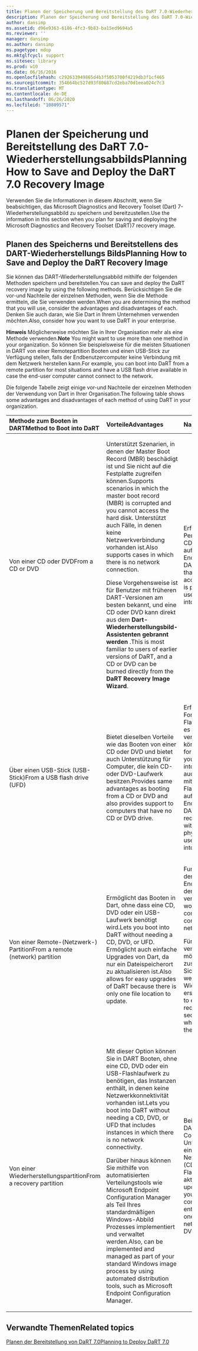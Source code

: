 ```yaml
---
title: Planen der Speicherung und Bereitstellung des DaRT 7.0-Wiederherstellungsabbilds
description: Planen der Speicherung und Bereitstellung des DaRT 7.0-Wiederherstellungsabbilds
author: dansimp
ms.assetid: d96e9363-6186-4fc3-9b83-ba15ed9694a5
ms.reviewer: ''
manager: dansimp
ms.author: dansimp
ms.pagetype: mdop
ms.mktglfcycl: support
ms.sitesec: library
ms.prod: w10
ms.date: 06/16/2016
ms.openlocfilehash: c292633949865d4b3f5053700f4219db3f1cf465
ms.sourcegitcommit: 354664bc527d93f80687cd2eba70d1eea024c7c3
ms.translationtype: MT
ms.contentlocale: de-DE
ms.lasthandoff: 06/26/2020
ms.locfileid: "10809571"
---
```

# <span data-ttu-id="c0e6d-103">Planen der Speicherung und Bereitstellung des DaRT 7.0-Wiederherstellungsabbilds</span><span class="sxs-lookup"><span data-stu-id="c0e6d-103">Planning How to Save and Deploy the DaRT 7.0 Recovery Image</span></span>


<span data-ttu-id="c0e6d-104">Verwenden Sie die Informationen in diesem Abschnitt, wenn Sie beabsichtigen, das Microsoft Diagnostics and Recovery Toolset (Dart) 7-Wiederherstellungsabbild zu speichern und bereitzustellen.</span><span class="sxs-lookup"><span data-stu-id="c0e6d-104">Use the information in this section when you plan for saving and deploying the Microsoft Diagnostics and Recovery Toolset (DaRT)7 recovery image.</span></span>

## <span data-ttu-id="c0e6d-105">Planen des Speicherns und Bereitstellens des DART-Wiederherstellungs Bilds</span><span class="sxs-lookup"><span data-stu-id="c0e6d-105">Planning How to Save and Deploy the DaRT Recovery Image</span></span>


<span data-ttu-id="c0e6d-106">Sie können das DART-Wiederherstellungsabbild mithilfe der folgenden Methoden speichern und bereitstellen.</span><span class="sxs-lookup"><span data-stu-id="c0e6d-106">You can save and deploy the DaRT recovery image by using the following methods.</span></span> <span data-ttu-id="c0e6d-107">Berücksichtigen Sie die vor-und Nachteile der einzelnen Methoden, wenn Sie die Methode ermitteln, die Sie verwenden werden.</span><span class="sxs-lookup"><span data-stu-id="c0e6d-107">When you are determining the method that you will use, consider the advantages and disadvantages of each.</span></span> <span data-ttu-id="c0e6d-108">Denken Sie auch daran, wie Sie Dart in Ihrem Unternehmen verwenden möchten.</span><span class="sxs-lookup"><span data-stu-id="c0e6d-108">Also, consider how you want to use DaRT in your enterprise.</span></span>

<span data-ttu-id="c0e6d-109">**Hinweis**  Möglicherweise möchten Sie in Ihrer Organisation mehr als eine Methode verwenden.</span><span class="sxs-lookup"><span data-stu-id="c0e6d-109">**Note** You might want to use more than one method in your organization.</span></span> <span data-ttu-id="c0e6d-110">So können Sie beispielsweise für die meisten Situationen in DART von einer Remotepartition Booten und einen USB-Stick zur Verfügung stellen, falls der Endbenutzercomputer keine Verbindung mit dem Netzwerk herstellen kann.</span><span class="sxs-lookup"><span data-stu-id="c0e6d-110">For example, you can boot into DaRT from a remote partition for most situations and have a USB flash drive available in case the end-user computer cannot connect to the network.</span></span>

 

<span data-ttu-id="c0e6d-111">Die folgende Tabelle zeigt einige vor-und Nachteile der einzelnen Methoden der Verwendung von Dart in Ihrer Organisation.</span><span class="sxs-lookup"><span data-stu-id="c0e6d-111">The following table shows some advantages and disadvantages of each method of using DaRT in your organization.</span></span>

<table>
<colgroup>
<col width="33%" />
<col width="33%" />
<col width="33%" />
</colgroup>
<thead>
<tr class="header">
<th align="left"><span data-ttu-id="c0e6d-112">Methode zum Booten in DART</span><span class="sxs-lookup"><span data-stu-id="c0e6d-112">Method to Boot into DaRT</span></span></th>
<th align="left"><span data-ttu-id="c0e6d-113">Vorteile</span><span class="sxs-lookup"><span data-stu-id="c0e6d-113">Advantages</span></span></th>
<th align="left"><span data-ttu-id="c0e6d-114">Nachteile</span><span class="sxs-lookup"><span data-stu-id="c0e6d-114">Disadvantages</span></span></th>
</tr>
</thead>
<tbody>
<tr class="odd">
<td align="left"><p><span data-ttu-id="c0e6d-115">Von einer CD oder DVD</span><span class="sxs-lookup"><span data-stu-id="c0e6d-115">From a CD or DVD</span></span></p></td>
<td align="left"><p><span data-ttu-id="c0e6d-116">Unterstützt Szenarien, in denen der Master Boot Record (MBR) beschädigt ist und Sie nicht auf die Festplatte zugreifen können.</span><span class="sxs-lookup"><span data-stu-id="c0e6d-116">Supports scenarios in which the master boot record (MBR) is corrupted and you cannot access the hard disk.</span></span> <span data-ttu-id="c0e6d-117">Unterstützt auch Fälle, in denen keine Netzwerkverbindung vorhanden ist.</span><span class="sxs-lookup"><span data-stu-id="c0e6d-117">Also supports cases in which there is no network connection.</span></span></p>
<p><span data-ttu-id="c0e6d-118">Diese Vorgehensweise ist für Benutzer mit früheren DART-Versionen am besten bekannt, und eine CD oder DVD kann direkt aus dem <strong> Dart-Wiederherstellungsbild-Assistenten gebrannt werden </strong> .</span><span class="sxs-lookup"><span data-stu-id="c0e6d-118">This is most familiar to users of earlier versions of DaRT, and a CD or DVD can be burned directly from the <strong>DaRT Recovery Image Wizard</strong>.</span></span></p></td>
<td align="left"><p><span data-ttu-id="c0e6d-119">Erfordert, dass eine Person mit Zugriff auf die CD oder DVD physisch auf dem Computer des Endbenutzers ist, um in DART zu booten.</span><span class="sxs-lookup"><span data-stu-id="c0e6d-119">Requires that someone with access to the CD or DVD is physically at the end-user computer to boot into DaRT.</span></span></p></td>
</tr>
<tr class="even">
<td align="left"><p><span data-ttu-id="c0e6d-120">Über einen USB-Stick (USB-Stick)</span><span class="sxs-lookup"><span data-stu-id="c0e6d-120">From a USB flash drive (UFD)</span></span></p></td>
<td align="left"><p><span data-ttu-id="c0e6d-121">Bietet dieselben Vorteile wie das Booten von einer CD oder DVD und bietet auch Unterstützung für Computer, die kein CD-oder DVD-Laufwerk besitzen.</span><span class="sxs-lookup"><span data-stu-id="c0e6d-121">Provides same advantages as booting from a CD or DVD and also provides support to computers that have no CD or DVD drive.</span></span></p></td>
<td align="left"><p><span data-ttu-id="c0e6d-122">Erfordert die Formatierung des USB-Flashlaufwerks, bevor Sie es zum Starten in DART verwenden können.</span><span class="sxs-lookup"><span data-stu-id="c0e6d-122">Requires you to format the UFD before you can use it to boot into DaRT.</span></span> <span data-ttu-id="c0e6d-123">Erfordert auch, dass eine Person mit Zugriff auf das USB-Flashlaufwerk physisch auf dem Computer des Endbenutzers ist, um in DART zu booten.</span><span class="sxs-lookup"><span data-stu-id="c0e6d-123">Also requires that someone with access to the UFD is physically at the end-user computer to boot into DaRT.</span></span></p></td>
</tr>
<tr class="odd">
<td align="left"><p><span data-ttu-id="c0e6d-124">Von einer Remote-(Netzwerk-) Partition</span><span class="sxs-lookup"><span data-stu-id="c0e6d-124">From a remote (network) partition</span></span></p></td>
<td align="left"><p><span data-ttu-id="c0e6d-125">Ermöglicht das Booten in Dart, ohne dass eine CD, DVD oder ein USB-Laufwerk benötigt wird.</span><span class="sxs-lookup"><span data-stu-id="c0e6d-125">Lets you boot into DaRT without needing a CD, DVD, or UFD.</span></span> <span data-ttu-id="c0e6d-126">Ermöglicht auch einfache Upgrades von Dart, da nur ein Dateispeicherort zu aktualisieren ist.</span><span class="sxs-lookup"><span data-stu-id="c0e6d-126">Also allows for easy upgrades of DaRT because there is only one file location to update.</span></span></p></td>
<td align="left"><p><span data-ttu-id="c0e6d-127">Funktioniert nicht, wenn der Computer des Endbenutzers nicht mit dem Netzwerk verbunden ist.</span><span class="sxs-lookup"><span data-stu-id="c0e6d-127">Does not work if the end-user computer is not connected to the network.</span></span></p>
<p><span data-ttu-id="c0e6d-128">Für Endbenutzer weithin verfügbar und erfordern möglicherweise zusätzliche Sicherheitsüberlegungen, wenn Sie das Wiederherstellungsabbild erstellen.</span><span class="sxs-lookup"><span data-stu-id="c0e6d-128">Widely available to end users and might require additional security considerations when you are creating the recovery image.</span></span></p></td>
</tr>
<tr class="even">
<td align="left"><p><span data-ttu-id="c0e6d-129">Von einer Wiederherstellungspartition</span><span class="sxs-lookup"><span data-stu-id="c0e6d-129">From a recovery partition</span></span></p></td>
<td align="left"><p><span data-ttu-id="c0e6d-130">Mit dieser Option können Sie in DART Booten, ohne eine CD, DVD oder ein USB-Flashlaufwerk zu benötigen, das Instanzen enthält, in denen keine Netzwerkkonnektivität vorhanden ist.</span><span class="sxs-lookup"><span data-stu-id="c0e6d-130">Lets you boot into DaRT without needing a CD, DVD, or UFD that includes instances in which there is no network connectivity.</span></span></p>
<p><span data-ttu-id="c0e6d-131">Darüber hinaus können Sie mithilfe von automatisierten Verteilungstools wie Microsoft Endpoint Configuration Manager als Teil Ihres standardmäßigen Windows-Abbild Prozesses implementiert und verwaltet werden.</span><span class="sxs-lookup"><span data-stu-id="c0e6d-131">Also, can be implemented and managed as part of your standard Windows image process by using automated distribution tools, such as Microsoft Endpoint Configuration Manager.</span></span></p></td>
<td align="left"><p><span data-ttu-id="c0e6d-132">Beim Aktualisieren von DART müssen Sie alle Computer in Ihrem Unternehmen anstatt nur eine Partition (im Netzwerk) oder ein Gerät (CD, DVD oder USB-Flashlaufwerk) aktualisieren.</span><span class="sxs-lookup"><span data-stu-id="c0e6d-132">When updating DaRT, requires you to update all computers in your enterprise instead of just one partition (on the network) or device (CD, DVD, or UFD).</span></span></p></td>
</tr>
</tbody>
</table>

 

## <span data-ttu-id="c0e6d-133">Verwandte Themen</span><span class="sxs-lookup"><span data-stu-id="c0e6d-133">Related topics</span></span>


[<span data-ttu-id="c0e6d-134">Planen der Bereitstellung von DaRT 7.0</span><span class="sxs-lookup"><span data-stu-id="c0e6d-134">Planning to Deploy DaRT 7.0</span></span>](planning-to-deploy-dart-70.md)

 

 





